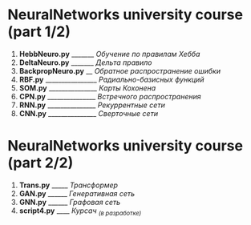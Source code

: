 # NeuralNetworks university course (part 1/2)
1. **HebbNeuro.py** _______ _Обучение по правилам Хебба_
2. **DeltaNeuro.py** _______ _Дельта правило_
3. **BackpropNeuro.py** __ _Обратное распространение ошибки_
4. **RBF.py** ________________ _Радиально-базисных функций_
5. **SOM.py** _______________ _Карты Кохонена_
6. **CPN.py** _______________ _Встречного распространения_
7. **RNN.py** _______________ _Рекуррентные сети_
8. **CNN.py** _______________ _Сверточные сети_
# NeuralNetworks university course (part 2/2)
1. **Trans.py** _____ _Трансформер_
2. **GAN.py** ______ _Генеративная сеть_
3. **GNN.py** ______ _Графовая сеть_
4. **script4.py** ____ _Курсач_ <sub>_(в разработке)_</sub>